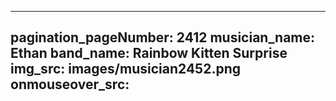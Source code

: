 ------
pagination_pageNumber: 2412
musician_name: Ethan
band_name: Rainbow Kitten Surprise
img_src: images/musician2452.png
onmouseover_src: 
------